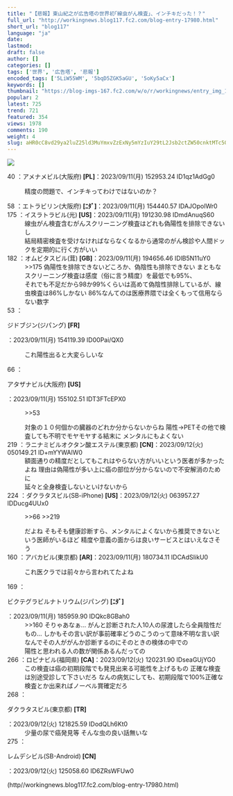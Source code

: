 ```yaml
---
title: "【悲報】東山紀之が広告塔の世界初｢線虫がん検査」、インチキだった！？"
full_url: "http://workingnews.blog117.fc2.com/blog-entry-17980.html"
short_url: "blog117"
language: "ja"
date: 
lastmod: 
draft: false
author: []
categories: []
tags: ['世界', '広告塔', '悲報']
encoded_tags: ['5LiW55WM', '5bqD5ZGK5aGU', '5oKy5aCx']
keywords: []
thumbnail: "https://blog-imgs-167.fc2.com/w/o/r/workingnews/entry_img_17980.jpg"
popular: 2
latest: 725
trend: 721
featured: 354
views: 1978
comments: 190
weight: 4
slug: aHR0cC8vd29ya2luZ25ld3MuYmxvZzExNy5mYzIuY29tL2Jsb2ctZW50cnktMTc5ODAuaHRtbA==
---
```


![](https://blog-imgs-167.fc2.com/w/o/r/workingnews/entry_img_17980.jpg)

<dl class='thread'><dt>40 ：<b></b>アメナメビル<b></b>(大阪府)<b> [PL]</b>：2023/09/11(月) 152953.24 ID1qz1AdGg0 </dt><dd><p>精度の問題で、インチキってわけではないのか？</p> <dd> </dd></dd><dt>58 ：<b></b>エトラビリン<b></b>(大阪府)<b> [ﾆﾀﾞ]</b>：2023/09/11(月) 154440.57 IDAJOpolWr0 </dt><dt>175 ：<b></b>イスラトラビル<b></b>(光)<b> [US]</b>：2023/09/11(月) 191230.98 IDmdAnuqS60 </dt><dd>線虫がん検査含むがんスクリーニング検査はどれも偽陽性を排除できないし <dd>結局精密検査を受けなければならなくなるから通常のがん検診や人間ドックを定期的に行く方がいい <dd> </dd></dd></dd><dt>182 ：<b></b>オムビタスビル<b></b>(茸)<b> [GB]</b>：2023/09/11(月) 194656.46 IDlB5N11uY0 </dt><dd>>>175 偽陽性を排除できないどころか、偽陰性も排除できない まともなスクリーニング検査は感度（俗に言う精度）を最低でも95%、 <dd>それでも不足だから98か99%くらいは高めて偽陰性排除しているが、線虫検査は86%しかない 86%なんてのは医療界隈では全くもって信用ならない数字 <dd> </dd></dd></dd><dt>53 ：<p><b></b>ジドブジン<b></b>(ジパング)<b> [FR]</b></p>：2023/09/11(月) 154119.39 ID00Pai/QX0 </dt><dd><p>これ陽性出ると大変らしいな </p> <dd> </dd></dd><dt>66 ：<p><b></b>アタザナビル<b></b>(大阪府)<b> [US]</b></p>：2023/09/11(月) 155102.51 IDT3FTcEPX0 </dt><dd><p>>>53</p> 対象の１０何個かの臓器のどれか分からないからね 陽性→PETその他で検査しても不明でモヤモヤする結末に メンタルにもよくない <dd> <dd> </dd></dd></dd><dt>219 ：<b></b>ラニナミビルオクタン酸エステル<b></b>(東京都)<b> [CN]</b>：2023/09/12(火) 050149.21 ID+mYYWAlW0 </dt><dd>額面通りの精度だとしてもこれはやらない方がいいという医者が多かったよね 理由は偽陽性が多い上に癌の部位が分からないので不安解消のために<dd>延々と全身検査しないといけないから </dd></dd><dt> <dt>224 ：<b></b>ダクラタスビル<b></b>(SB-iPhone)<b> [US]</b>：2023/09/12(火) 063957.27 IDDucg4UUx0 </dt></dt><dd><p>>>66 >>219</p> だよね そもそも健康診断すら、メンタルによくないから推奨できないという医師がいるほど 精度や意義の面からは良いサービスとはいえなさそう </dd><dt>160 ：<b></b>アバカビル<b></b>(東京都)<b> [AR]</b>：2023/09/11(月) 180734.11 IDCAdSIikU0 </dt><dd><p>これ医クラでは前々から言われてたよね</p> <dd> <dd> </dd></dd></dd><dt>169 ：<p><b></b>ビクテグラビルナトリウム<b></b>(ジパング)<b> [ﾆﾀﾞ]</b></p>：2023/09/11(月) 185959.90 IDQkc8GBah0 </dt><dd>>>160 そりゃあなぁ… がんと診断された人10人の尿渡したら全員陰性だもの… しかもその言い訳が事前確率どうのこうのって意味不明な言い訳 なんでその人ががんか診断するのにそのときの検体の中での<dd>陽性と思われる人の数が関係あるんだっての </dd></dd><dt>266 ：<b></b>ロピナビル<b></b>(福岡県)<b> [CA]</b>：2023/09/12(火) 120231.90 IDseaGUjYG0 </dt><dd>この検査は癌の初期段階でも発見出来る可能性を上げるもの 正確な検査は別途受診して下さいだろ なんの病気にしても、初期段階で100%正確な検査とか出来ればノーベル賞確定だろ <dd> </dd></dd><dt>268 ：<p><b></b>ダクラタスビル<b></b>(東京都)<b> [TR]</b></p>：2023/09/12(火) 121825.59 IDodQLh6Kt0 </dt><dd>少量の尿で癌発見等 そんな虫の良い話無いな <dd> </dd></dd><dt>275 ：<p><b></b>レムデシビル<b></b>(SB-Android)<b> [CN]</b></p>：2023/09/12(火) 125058.60 ID6ZRsWFUw0 </dt></dl> 

(http//workingnews.blog117.fc2.com/blog-entry-17980.html)
